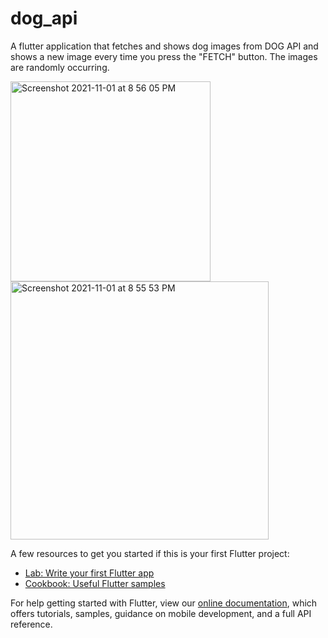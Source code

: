 # dog_api
A flutter application that fetches and shows dog images from DOG API and shows a new image every time you press the "FETCH" button.
The images are randomly occurring.


<img width="320" alt="Screenshot 2021-11-01 at 8 56 05 PM" src="https://user-images.githubusercontent.com/77092646/139696815-78c03173-34d3-4baf-8de2-780842e2471d.png">

<img width="413" alt="Screenshot 2021-11-01 at 8 55 53 PM" src="https://user-images.githubusercontent.com/77092646/139696853-3e79cb28-c63f-4708-b7d8-471a29e3db84.png">


A few resources to get you started if this is your first Flutter project:

- [Lab: Write your first Flutter app](https://flutter.dev/docs/get-started/codelab)
- [Cookbook: Useful Flutter samples](https://flutter.dev/docs/cookbook)

For help getting started with Flutter, view our
[online documentation](https://flutter.dev/docs), which offers tutorials,
samples, guidance on mobile development, and a full API reference.
